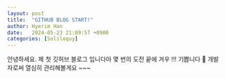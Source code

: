 ```yaml
---
layout: post
title:  "GITHUB BLOG START!"
author: Hyerim Han
date:   2024-05-23 21:09:57 +0900
categories: [Soliloquy]
---
```


안녕하세요. 제 첫 깃허브 블로그 입니다아
몇 번의 도전 끝에 겨우 !!! 기쁩니다 🥰
개발자로써 열심히 관리해볼게요 ~~~


[jekyll-docs]: https://jekyllrb.com/docs/home
[jekyll-gh]:   https://github.com/jekyll/jekyll
[jekyll-talk]: https://talk.jekyllrb.com/
